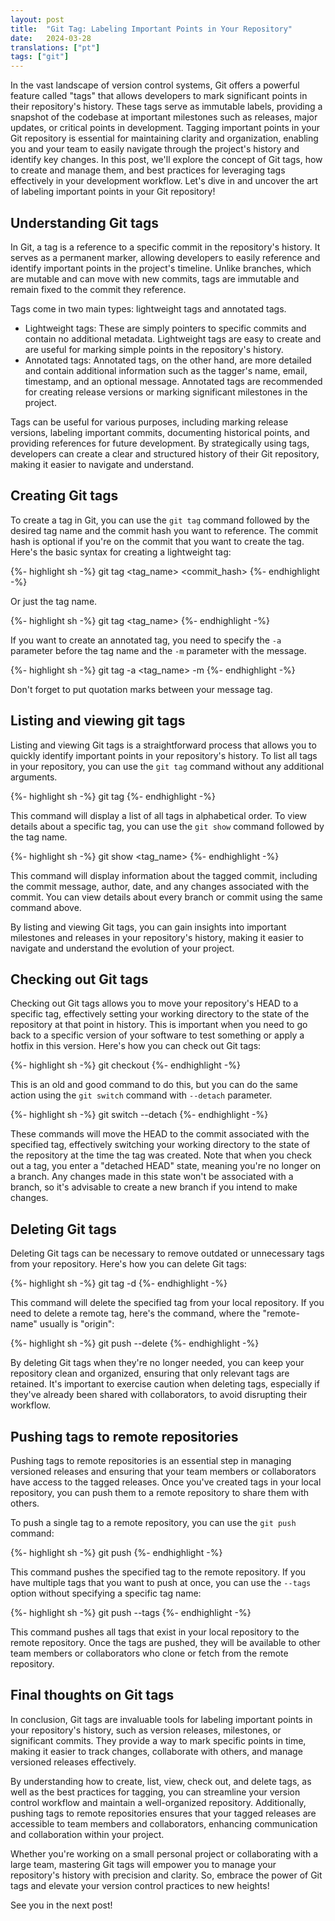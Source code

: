 ```yaml
---
layout: post
title:  "Git Tag: Labeling Important Points in Your Repository"
date:   2024-03-28
translations: ["pt"]
tags: ["git"]
---
```


<p class="intro"><span class="dropcap">I</span>n the vast landscape of version control systems, Git offers a powerful feature called "tags" that allows developers to mark significant points in their repository's history. These tags serve as immutable labels, providing a snapshot of the codebase at important milestones such as releases, major updates, or critical points in development. Tagging important points in your Git repository is essential for maintaining clarity and organization, enabling you and your team to easily navigate through the project's history and identify key changes. In this post, we'll explore the concept of Git tags, how to create and manage them, and best practices for leveraging tags effectively in your development workflow. Let's dive in and uncover the art of labeling important points in your Git repository!</p>

## Understanding Git tags
In Git, a tag is a reference to a specific commit in the repository's history. It serves as a permanent marker, allowing developers to easily reference and identify important points in the project's timeline. Unlike branches, which are mutable and can move with new commits, tags are immutable and remain fixed to the commit they reference.

Tags come in two main types: lightweight tags and annotated tags.

- Lightweight tags: These are simply pointers to specific commits and contain no additional metadata. Lightweight tags are easy to create and are useful for marking simple points in the repository's history.
- Annotated tags: Annotated tags, on the other hand, are more detailed and contain additional information such as the tagger's name, email, timestamp, and an optional message. Annotated tags are recommended for creating release versions or marking significant milestones in the project.

Tags can be useful for various purposes, including marking release versions, labeling important commits, documenting historical points, and providing references for future development. By strategically using tags, developers can create a clear and structured history of their Git repository, making it easier to navigate and understand.

## Creating Git tags
To create a tag in Git, you can use the `git tag` command followed by the desired tag name and the commit hash you want to reference. The commit hash is optional if you're on the commit that you want to create the tag. Here's the basic syntax for creating a lightweight tag:

{%- highlight sh -%}
git tag <tag_name> <commit_hash>
{%- endhighlight -%}

Or just the tag name.

{%- highlight sh -%}
git tag <tag_name>
{%- endhighlight -%}

If you want to create an annotated tag, you need to specify the `-a` parameter before the tag name and the `-m` parameter with the message.

{%- highlight sh -%}
git tag -a <tag_name> -m <The message tag>
{%- endhighlight -%}

Don't forget to put quotation marks between your message tag.

## Listing and viewing git tags
Listing and viewing Git tags is a straightforward process that allows you to quickly identify important points in your repository's history. To list all tags in your repository, you can use the `git tag` command without any additional arguments.

{%- highlight sh -%}
git tag
{%- endhighlight -%}

This command will display a list of all tags in alphabetical order. To view details about a specific tag, you can use the `git show` command followed by the tag name.

{%- highlight sh -%}
git show <tag_name>
{%- endhighlight -%}

This command will display information about the tagged commit, including the commit message, author, date, and any changes associated with the commit. You can view details about every branch or commit using the same command above.

By listing and viewing Git tags, you can gain insights into important milestones and releases in your repository's history, making it easier to navigate and understand the evolution of your project.

## Checking out Git tags
Checking out Git tags allows you to move your repository's HEAD to a specific tag, effectively setting your working directory to the state of the repository at that point in history. This is important when you need to go back to a specific version of your software to test something or apply a hotfix in this version. Here's how you can check out Git tags:

{%- highlight sh -%}
git checkout <tag-name>
{%- endhighlight -%}

This is an old and good command to do this, but you can do the same action using the `git switch` command with `--detach` parameter.

{%- highlight sh -%}
git switch <tag-name> --detach
{%- endhighlight -%}

These commands will move the HEAD to the commit associated with the specified tag, effectively switching your working directory to the state of the repository at the time the tag was created. Note that when you check out a tag, you enter a "detached HEAD" state, meaning you're no longer on a branch. Any changes made in this state won't be associated with a branch, so it's advisable to create a new branch if you intend to make changes.

## Deleting Git tags
Deleting Git tags can be necessary to remove outdated or unnecessary tags from your repository. Here's how you can delete Git tags:

{%- highlight sh -%}
git tag -d <tag-name>
{%- endhighlight -%}

This command will delete the specified tag from your local repository. If you need to delete a remote tag, here's the command, where the "remote-name" usually is "origin":

{%- highlight sh -%}
git push --delete <remote-name> <tag-name>
{%- endhighlight -%}

By deleting Git tags when they're no longer needed, you can keep your repository clean and organized, ensuring that only relevant tags are retained. It's important to exercise caution when deleting tags, especially if they've already been shared with collaborators, to avoid disrupting their workflow.

## Pushing tags to remote repositories
Pushing tags to remote repositories is an essential step in managing versioned releases and ensuring that your team members or collaborators have access to the tagged releases. Once you've created tags in your local repository, you can push them to a remote repository to share them with others.

To push a single tag to a remote repository, you can use the `git push` command:

{%- highlight sh -%}
git push <remote-name> <tag-name>
{%- endhighlight -%}

This command pushes the specified tag to the remote repository. If you have multiple tags that you want to push at once, you can use the `--tags` option without specifying a specific tag name:

{%- highlight sh -%}
git push <remote-name> --tags
{%- endhighlight -%}

This command pushes all tags that exist in your local repository to the remote repository. Once the tags are pushed, they will be available to other team members or collaborators who clone or fetch from the remote repository.

## Final thoughts on Git tags
In conclusion, Git tags are invaluable tools for labeling important points in your repository's history, such as version releases, milestones, or significant commits. They provide a way to mark specific points in time, making it easier to track changes, collaborate with others, and manage versioned releases effectively.

By understanding how to create, list, view, check out, and delete tags, as well as the best practices for tagging, you can streamline your version control workflow and maintain a well-organized repository. Additionally, pushing tags to remote repositories ensures that your tagged releases are accessible to team members and collaborators, enhancing communication and collaboration within your project.

Whether you're working on a small personal project or collaborating with a large team, mastering Git tags will empower you to manage your repository's history with precision and clarity. So, embrace the power of Git tags and elevate your version control practices to new heights! 

See you in the next post!
